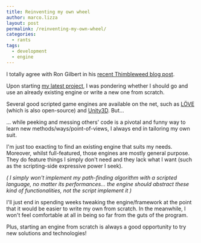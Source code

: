 ```yaml
---
title: Reinventing my own wheel
author: marco.lizza
layout: post
permalink: /reinventing-my-own-wheel/
categories:
  - rants
tags:
  - development
  - engine
---
```

I totally agree with Ron Gilbert in his [recent Thimbleweed blog post](http://blog.thimbleweedpark.com/engine).

Upon starting [my latest project][1], I was pondering whether I should go and use an already existing engine or write a new one from scratch.

Several good scripted game engines are available on the net, such as [LÖVE](http://love2d.org) (which is also open-source) and [Unity3D](http://unity3d.com). But...

... while peeking and messing others' code is a pivotal and funny way to learn new methods/ways/point-of-views, I always end in tailoring my own suit.

I'm just too exacting to find an existing engine that suits my needs. Moreover, whilst full-featured, those engines are mostly general purpose. They do feature things I simply don't need and they lack what I want (such as the scripting-side expressive power I seek).

*( I simply won't implement my path-finding algorithm with a scripted language, no matter its performances... the engine should abstract these kind of functionalities, not the script implement it )*

I'll just end in spending weeks tweaking the engine/framework at the point that it would be easier to write my own from scratch. In the meanwhile, I won't feel comfortable at all in being so far from the guts of the program.

Plus, starting an engine from scratch is always a good opportunity to try new solutions and technologies!

 [1]: /a-modern-one-please/ "A modern one, please"